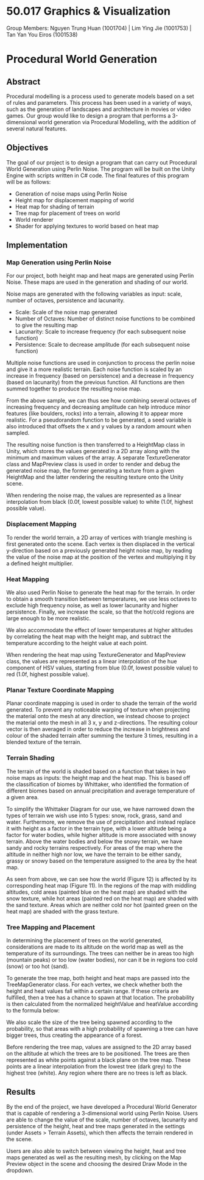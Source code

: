 # 50.017 Graphics & Visualization
Group Members: Nguyen Trung Huan (1001704) | Lim Ying Jie (1001753) | Tan Yan You Eiros (1001538)
# Procedural World Generation
## Abstract
Procedural modelling is a process used to generate models based on a set of rules and parameters. This process has been used in a variety of ways, such as the generation of landscapes and architecture in movies or video games. Our group would like to design a program that performs a 3-dimensional world generation via Procedural Modelling, with the addition of several natural features.
## Objectives
The goal of our project is to design a program that can carry out Procedural World Generation using Perlin Noise. The program will be built on the Unity Engine with scripts written in C# code. The final features of this program will be as follows:

* Generation of noise maps using Perlin Noise
* Height map for displacement mapping of world
* Heat map for shading of terrain
* Tree map for placement of trees on world
* World renderer
* Shader for applying textures to world based on heat map

## Implementation
### Map Generation using Perlin Noise
For our project, both height map and heat maps are generated using Perlin Noise. These maps are used in the generation and shading of our world.

Noise maps are generated with the following variables as input: scale, number of octaves, persistence and lacunarity.

* Scale: Scale of the noise map generated
* Number of Octaves: Number of distinct noise functions to be combined to give the resulting map
* Lacunarity: Scale to increase frequency (for each subsequent noise function)
* Persistence: Scale to decrease amplitude (for each subsequent noise function)

Multiple noise functions are used in conjunction to process the perlin noise and give it a more realistic terrain. Each noise function is scaled by an increase in frequency (based on persistence) and a decrease in frequency (based on lacunarity) from the previous function. All functions are then summed together to produce the resulting noise map.

From the above sample, we can thus see how combining several octaves of increasing frequency and decreasing amplitude can help introduce minor features (like boulders, rocks) into a terrain, allowing it to appear more realistic. For a pseudorandom function to be generated, a seed variable is also introduced that offsets the x and y values by a random amount when sampled.

The resulting noise function is then transferred to a HeightMap class in Unity, which stores the values generated in a 2D array along with the minimum and maximum values of the array. A separate TextureGenerator class and MapPreview class is used in order to render and debug the generated noise map, the former generating a texture from a given HeightMap and the latter rendering the resulting texture onto the Unity scene.

When rendering the noise map, the values are represented as a linear interpolation from black (0.0f, lowest possible value) to white (1.0f, highest possible value).

### Displacement Mapping

To render the world terrain, a 2D array of vertices with triangle meshing is first generated onto the scene. Each vertex is then displaced in the vertical y-direction based on a previously generated height noise map, by reading the value of the noise map at the position of the vertex and multiplying it by a defined height multiplier.

### Heat Mapping

We also used Perlin Noise to generate the heat map for the terrain. In order to obtain a smooth transition between temperatures, we use less octaves to exclude high frequency noise, as well as lower lacunarity and higher persistence. Finally, we increase the scale, so that the hot/cold regions are large enough to be more realistic.

We also accommodate the effect of lower temperatures at higher altitudes by correlating the heat map with the height map, and subtract the temperature according to the height value at each point.

When rendering the heat map using TextureGenerator and MapPreview class, the values are represented as a linear interpolation of the hue component of HSV values, starting from blue (0.0f, lowest possible value) to red (1.0f, highest possible value).

### Planar Texture Coordinate Mapping

Planar coordinate mapping is used in order to shade the terrain of the world generated. To prevent any noticeable warping of texture when projecting the material onto the mesh at any direction, we instead choose to project the material onto the mesh in all 3 x, y and z-directions. The resulting colour vector is then averaged in order to reduce the increase in brightness and colour of the shaded terrain after summing the texture 3 times, resulting in a blended texture of the terrain.

### Terrain Shading

The terrain of the world is shaded based on a function that takes in two noise maps as inputs: the height map and the heat map. This is based off the classification of biomes by Whittaker, who identified the formation of different biomes based on annual precipitation and average temperature of a given area.

To simplify the Whittaker Diagram for our use, we have narrowed down the types of terrain we wish use into 5 types: snow, rock, grass, sand and water. Furthermore, we remove the use of precipitation and instead replace it with height as a factor in the terrain type, with a lower altitude being a factor for water bodies, while higher altitude is more associated with snowy terrain. Above the water bodies and below the snowy terrain, we have sandy and rocky terrains respectively. For areas of the map where the altitude in neither high nor low, we have the terrain to be either sandy, grassy or snowy based on the temperature assigned to the area by the heat map.

As seen from above, we can see how the world (Figure 12) is affected by its corresponding heat map (Figure 11). In the regions of the map with middling altitudes, cold areas (painted blue on the heat map) are shaded with the snow texture, while hot areas (painted red on the heat map) are shaded with the sand texture. Areas which are neither cold nor hot (painted green on the heat map) are shaded with the grass texture.

### Tree Mapping and Placement

In determining the placement of trees on the world generated, considerations are made to its altitude on the world map as well as the temperature of its surroundings. The trees can neither be in areas too high (mountain peaks) or too low (water bodies), nor can it be in regions too cold (snow) or too hot (sand).

To generate the tree map, both height and heat maps are passed into the TreeMapGenerator class. For each vertex, we check whether both the height and heat values fall within a certain range. If these criteria are fulfilled, then a tree has a chance to spawn at that location. The probability is then calculated from the normalized heightValue and heatValue according to the formula below:

We also scale the size of the tree being spawned according to the probability, so that areas with a high probability of spawning a tree can have bigger trees, thus creating the appearance of a forest.

Before rendering the tree map, values are assigned to the 2D array based on the altitude at which the trees are to be positioned. The trees are then represented as white points against a black plane on the tree map. These points are a linear interpolation from the lowest tree (dark grey) to the highest tree (white). Any region where there are no trees is left as black.

## Results

By the end of the project, we have developed a Procedural World Generator that is capable of rendering a 3-dimensional world using Perlin Noise. Users are able to change the value of the scale, number of octaves, lacunarity and persistence of the height, heat and tree maps generated in the settings (under Assets > Terrain Assets), which then affects the terrain rendered in the scene.

Users are also able to switch between viewing the height, heat and tree maps generated as well as the resulting mesh, by clicking on the Map Preview object in the scene and choosing the desired Draw Mode in the dropdown.






